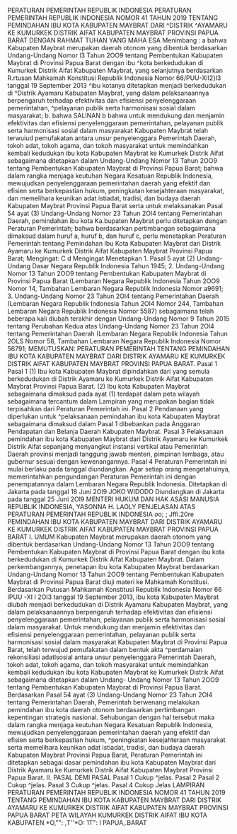  PERATURAN PEMERINTAH REPUBLIK INDONESIA PERATURAN PEMERINTAH REPUBLIK INDONESIA NOMOR 41 TAHUN 2019 TENTANG PEMINDAHAN IBU KOTA KABUPATEN MAYBRAT DARI ^DISTRIK ^AYAMARU KE KUMURKEK DISTRIK AIFAT KABUPATEN MAYBRAT PROVINSI PAPUA BARAT
DENGAN RAHMAT TUHAN YANG MAHA ESA
Menimbang :
 a bahwa Kabupaten Maybrat merupakan daerah otonom yang dibentuk berdasarkan Undang-Undang Nomor l3 Tahun 2OO9 tentang Pembentukan Kabupaten Maybrat di Provinsi Papua Barat dengan ibu ^kota berkedudukan di Kumurkek Distrik Aifat Kabupaten Maybrat, yang selanjutnya berdasarkan R.rtusan Mahkamah Konstitusi Republik Indonesia Nomor 66/PUU-XIl2}l3 tanggal 19 September 2013 ^ibu kotanya ditetapkan menjadi berkedudukan di ^Distrik Ayamaru Kabupaten Maybrat, yang dalam pelaksanaannya berpengaruh terhadap efektivitas dan efisiensi penyelenggaraan pemerintahan, ^pelayanan publik serta harmonisasi sosial dalam masyarakat;
b. bahwa SALINAN b bahwa untuk mendukung dan menjamin efektivitas dan efisiensi penyelenggaraan pemerintahan, pelayanan publik serta harmonisasi sosial dalam masyarakat Kabupaten Maybrat telah terwuiud pemufakatan antara unsur penyelenggara Pemerintah Daerah, tokoh adat, tokoh agama, dan tokoh masyarakat untuk memindahkan kembali kedudukan ibu kota Kabupaten Maybrat ke Kumurkek Distrik Aifat sebagaimana ditetapkan dalam Undang-Undang Nomor 13 Tahun 2OO9 tentang Pembentukan Kabupaten Maybrat di Provinsi Papua Barat; bahwa dalam rangka menjaga keutuhan Negara Kesatuan Republik Indonesia, mewujudkan penyelenggaraan pemerintahan daerah yang efektif dan efisien serta berkepastian hukum, peningkatan kesejahteraan masyarakat, dan memelihara keunikan adat istiadat, tradisi, dan budaya daerah Kabupaten Maybrat Provinsi Papua Barat serta untuk melaksanakan Pasal 54 ayat (3) Undang-Undang Nomor 23 Tahun 2Ol4 tentang Pemerintahan Daerah, pemindahan ibu kota Ka.bupaten Maybrat perlu ditetapkan dengan Peraturan Pemerintah; bahwa berdasarkan pertimbangan sebagaimana dimaksud dalam huruf a, huruf b, dan huruf c, perlu menetapkan Peraturan Pemerintah tentang Pemindahan Ibu Kota Kabupaten Maybrat dari Distrik Ayamaru ke Kumurkek Distrik Aifat Kabupaten Maybrat Provinsi Papua Barat;
Mengingat:
 C d Mengingat Menetapkan 1. Pasal 5 ayat (2) Undang-Undang Dasar Negara Republik Indonesia Tahun 1945;
2. Undang-Undang Nomor 13 Tahun 2OO9 tentang Pembentukan Kabupaten Maybrat di Provinsi Papua Barat (Lembaran Negara Republik Indonesia Tahun 2OO9 Nomor 14, Tambahan Lembaran Negara Republik Indonesia Nomor a9691;
3. Undang-Undang Nomor 23 Tahun 2Ol4 tentang Pemerintahan Daerah (Lembaran Negara Republik Indonesia Tahun 2Ol4 Nomor 244, Tambahan Lembaran Negara Republik Indonesia Nomor 5587) sebagaimana telah beberapa kali diubah terakhir dengan Undang-Undang Nomor 9 Tahun 2015 tentang Perubahan Kedua atas Undang-Undang Nomor 23 Tahun 2Ol4 tentang Pemerintahan Daerah (Lembaran Negara Republik Indonesia Tahun 2OLS Nomor 58, Tambahan Lembaran Negara Republik Indonesia Nomor 56791;
MEMUTUSKAN:
 PERATURAN PEMERINTAH TENTANG PEMINDAHAN IBU KOTA KABUPATEN MAYBRAT DARI DISTRIK AYAMARU KE KUMURKEK DISTRIK AIFAT KABUPATEN MAYBRAT PROVINSI PAPUA BARAT.
Pasal 1
Pasal 1 (1) Ibu kota Kabupaten Maybrat dipindahkan dari yang semula berkedudukan di Distrik Ayamaru ke Kumurkek Distrik Aifat Kabupaten Maybrat Provinsi Papua Barat. (2) Ibu kota Kabupaten Maybrat sebagaimana dimaksud pada ayat (1) terdapat dalam peta wilayah sebagaimana tercantum dalam Lampiran yang merupakan bagian tidak terpisahkan dari Peraturan Pemerintah ini.
Pasal 2
Pendanaan yang diperlukan untuk ^pelaksanaan pemindahan ibu kota Kabupaten Maybrat sebagaimana dimaksud dalam Pasal 1 dibebankan pada Anggaran Pendapatan dan Belanja Daerah Kabupaten Maybrat.
Pasal 3
Pelaksanaan pemindahan ibu kota Kabupaten Maybrat dari Distrik Ayamaru ke Kumurkek Distrik Aifat sepanjang menyangkut instansi vertikal atau Pemerintah Daerah provinsi menjadi tanggung jawab menteri, pimpinan lembaga, atau gubernur sesuai dengan kewenangannya.
Pasal 4
Peraturan Pemerintah ini mulai berlaku pada tanggal diundangkan.
Agar setiap orang mengetahuinya, memerintahkan pengundangan Peraturan Pemerintah ini dengan penempatannya dalam Lembaran Negara Republik Indonesia. Ditetapkan di Jakarta pada tanggal 18 Juni 2Ol9 JOKO WIDODO Diundangkan di Jakarta pada tanggal 25 Juni 2Ol9 MENTERI HUKUM DAN HAK ASASI MANUSIA REPUBLIK INDONESIA, YASONNA H. LAOLY PENJELASAN ATAS PERATURAN PEMERINTAH REPUBLIK INDONESIA *o*o; ; Jffi.20re PEMINDAHAN IBU KOTA KABUPATEN MAYBRAT DARI DISTRIK AYAMARU KE KUMURKEK DISTRIK AIFAT KABUPATEN MAYBRAT PROVINSI PAPUA BARAT I. UMUM Kabupaten Maybrat merupakan daerah otonom yang dibentuk berdasarkan Undang-Undang Nomor 13 Tahun 2OO9 tentang Pembentukan Kabupaten Maybrat di Provinsi Papua Barat dengan ibu kota berkedudukan di Kumurkek Distrik Aifat Kabupaten Maybrat. Dalam perkembangannya, penetapan ibu kota Kabupaten Maybrat berdasarkan Undang-Undang Nomor 13 Tahun 2OO9 tentang Pembentukan Kabupaten Maybrat di Provinsi Papua Barat diuji materi ke Mahkamah Konstitusi. Berdasarkan Putusan Mahkamah Konstitusi Republik Indonesia Nomor 66 IPUU -XI I 2OI3 tanggal 19 September 2013, ibu kota Kabupaten Maybrat diubah menjadi berkedudukan di Distrik Ayamaru Kabupaten Maybrat, yang dalam pelaksanaannya berpengaruh terhadap efektivitas dan efisiensi penyelenggaraan pemerintahan, pelayanan publik serta harmonisasi sosial dalam masyarakat. Untuk mendukung dan menjamin efektivitas dan efisiensi penyelenggaraan pemerintahan, pelayanan publik serta harmonisasi sosial dalam masyarakat Kabupaten Maybrat di Provinsi Papua Barat, telah terwujud pemufakatan dalam bentuk akta ^perdamaian rekonsiliasi adatlsosial antara unsur penyelenggara Pemerintah Daerah, tokoh adat, tokoh agama, dan tokoh masyarakat untuk memindahkan kembali kedudukan ibu kota Kabupaten Maybrat ke Kumurkek Distrik Aifat sebagaimana ditetapkan dalam Undang- Undang Nomor 13 Tahun 2OO9 tentang Pembentukan Kabupaten Maybrat di Provinsi Papua Barat. Berdasarkan Pasal 54 ayat (3) Undang-Undang Nomor 23 Tahun 2OI4 tentang Pemerintahan Daerah, Pemerintah berwenang melakukan pemindahan ibu kota daerah otonom berdasarkan pertimbangan kepentingan strategis nasional. Sehubungan dengan hal tersebut maka dalam rangka menjaga keutuhan Negara Kesatuan Republik Indonesia, mewujudkan penyelenggaraan pemerintahan daerah yang efektif dan efisien serta berkepastian hukum, ^peningkatan kesejahteraan masyarakat serta memelihara keunikan adat istiadat, tradisi, dan budaya daerah Kabupaten Maybrat Provinsi Papua Barat, Peraturan Pemerintah ini ditetapkan sebagai dasar pemindahan ibu kota Kabupaten Maybrat dari Distrik Ayamaru ke Kumurkek Distrik Aifat Kabupaten Maybrat Provinsi Papua Barat. II. PASAL DEMI PASAL
Pasal 1
Cukup ^jelas.
Pasal 2
Pasal 2
Cukup ^jelas.
Pasal 3
Cukup ^jelas.
Pasal 4
Cukup Jelas LAMPIRAN PERATURAN PEMERINTAH REPUBLIK INDONESIA NOMOR 41 TAHUN 2019 TENTANG PEMINDAHAN IBU KOTA KABUPATEN MAYBRAT DARI DISTRIK AYAMARU KE KUMURKEK DISTRIK AIFAT KABUPATEN MAYBRAT PROVINSI PAPUA BARAT PETA WILAYAH KUMURKEK DISTRIK AIFAT IBU KOTA KABUPATEN *O,"": ,T''*O: 1T": I PAPUA,.BARAT